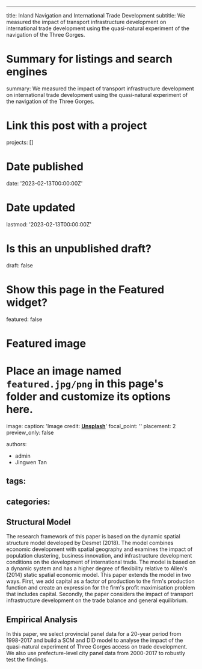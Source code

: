 ---
title: Inland Navigation and International Trade Development
subtitle: We measured the impact of transport infrastructure development on international trade development using the quasi-natural experiment of the navigation of the Three Gorges.

# Summary for listings and search engines
summary: We measured the impact of transport infrastructure development on international trade development using the quasi-natural experiment of the navigation of the Three Gorges.

# Link this post with a project
projects: []

# Date published
date: '2023-02-13T00:00:00Z'

# Date updated
lastmod: '2023-02-13T00:00:00Z'

# Is this an unpublished draft?
draft: false

# Show this page in the Featured widget?
featured: false

# Featured image
# Place an image named `featured.jpg/png` in this page's folder and customize its options here.
image:
  caption: 'Image credit: [**Unsplash**](https://unsplash.com/photos/CpkOjOcXdUY)'
  focal_point: ''
  placement: 2
  preview_only: false

authors:
  - admin
  - Jingwen Tan

tags:
  - 
  

categories:
  - 

 

## Structural Model
The research framework of this paper is based on the dynamic spatial structure model developed by Desmet (2018). The model combines economic development with spatial geography and examines the impact of population clustering, business innovation, and infrastructure development conditions on the development of international trade. The model is based on a dynamic system and has a higher degree of flexibility relative to Allen's (2014) static spatial economic model. This paper extends the model in two ways. First, we add capital as a factor of production to the firm's production function and create an expression for the firm's profit maximisation problem that includes capital. Secondly, the paper considers the impact of transport infrastructure development on the trade balance and general equilibrium.

## Empirical Analysis

In this paper, we select provincial panel data for a 20-year period from 1998-2017 and build a SCM and DID model to analyse the impact of the quasi-natural experiment of Three Gorges access on trade development. We also use prefecture-level city panel data from 2000-2017 to robustly test the findings.

